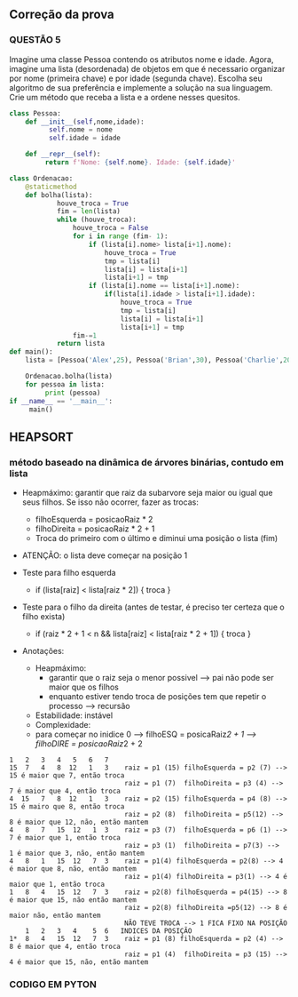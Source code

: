 ## Correção da prova
### QUESTÃO 5 
Imagine uma classe Pessoa contendo os atributos nome e idade. Agora, imagine uma lista (desordenada) de objetos em que é necessario organizar por nome (primeira chave) e por idade (segunda chave). Escolha seu algoritmo de sua preferência e implemente a solução na sua linguagem. Crie um método que receba a lista e a ordene nesses quesitos.
```.py
class Pessoa:
    def __init__(self,nome,idade):
          self.nome = nome
          self.idade = idade

    def __repr__(self):
         return f'Nome: {self.nome}. Idade: {self.idade}'

class Ordenacao:
    @staticmethod
    def bolha(lista):
            houve_troca = True
            fim = len(lista)
            while (houve_troca):    
                houve_troca = False
                for i in range (fim- 1):
                    if (lista[i].nome> lista[i+1].nome):
                        houve_troca = True
                        tmp = lista[i]
                        lista[i] = lista[i+1]
                        lista[i+1] = tmp
                    if (lista[i].nome == lista[i+1].nome):
                        if(lista[i].idade > lista[i+1].idade):
                            houve_troca = True
                            tmp = lista[i]
                            lista[i] = lista[i+1]
                            lista[i+1] = tmp     
                fim-=1
            return lista
def main():       
    lista = [Pessoa('Alex',25), Pessoa('Brian',30), Pessoa('Charlie',20), Pessoa('Alex',15), Pessoa('Brian',25)]

    Ordenacao.bolha(lista)
    for pessoa in lista:
         print (pessoa)
if __name__ == '__main__':
     main()
```
 

## HEAPSORT 
### método baseado na dinâmica de árvores binárias, contudo em lista
- Heapmáximo: garantir que raiz da subarvore seja maior ou igual que seus filhos. Se isso não ocorrer, fazer as trocas:
    - filhoEsquerda = posicaoRaiz * 2
    - filhoDireita = posicaoRaiz * 2 + 1
    - Troca do primeiro com o último e diminui uma posição o lista (fim)
  
- ATENÇÃO: o lista deve começar na posição 1
- Teste para filho esquerda 
   - if (lista[raiz] < lista[raiz * 2]) { troca }
- Teste para o filho da direita (antes de testar, é preciso ter certeza que o filho exista)
   - if (raiz * 2 + 1 < n && lista[raiz] < lista[raiz * 2 + 1]) { troca }
- Anotações:
    - Heapmáximo:
      - garantir que o raiz seja o menor possivel --> pai não pode ser maior que os filhos
      - enquanto estiver tendo troca de posições tem que repetir o processo --> recursão
    - Estabilidade: instável
    - Complexidade:
    - para começar no inidice 0 --> filhoESQ = posicaRaiz*2 + 1
                                --> filhoDIRE = posicaoRaiz*2 + 2 
```
1   2   3   4   5   6   7
15  7   4   8  12   1   3    raiz = p1 (15) filhoEsquerda = p2 (7) --> 15 é maior que 7, então troca
                             raiz = p1 (7)  filhoDireita = p3 (4) --> 7 é maior que 4, então troca
4  15   7   8  12   1   3    raiz = p2 (15) filhoEsquerda = p4 (8) --> 15 é mairo que 8, então troca
                             raiz = p2 (8)  filhoDireita = p5(12) --> 8 é maior que 12, não, então mantem
4   8   7   15  12   1  3    raiz = p3 (7)  filhoEsquerda = p6 (1) --> 7 é maior que 1, então troca
                             raiz = p3 (1)  filhoDireita = p7(3) -->  1 é maior que 3, não, então mantem
4   8   1   15  12   7  3    raiz = p1(4) filhoEsquerda = p2(8) --> 4 é maior que 8, não, então mantem
                             raiz = p1(4) filhoDireita = p3(1) --> 4 é maior que 1, então troca
1   8   4   15  12   7  3    raiz = p2(8) filhoEsquerda = p4(15) --> 8 é maior que 15, não então mantem
                             raiz = p2(8) filhoDireita =p5(12) --> 8 é maior não, então mantem
                             NÃO TEVE TROCA --> 1 FICA FIXO NA POSIÇÃO
    1   2   3   4    5  6   INDICES DA POSIÇÃO
1*  8   4   15  12   7  3    raiz = p1 (8) filhoEsquerda = p2 (4) --> 8 é maior que 4, então troca
                             raiz = p1 (4)  filhoDireita = p3 (15) --> 4 é maior que 15, não, então mantem

```
### CODIGO EM PYTON
```
```
